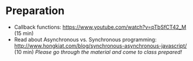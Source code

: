 # Preparation

- Callback functions: https://www.youtube.com/watch?v=pTbSfCT42_M (15 min)
- Read about Asynchronous vs. Synchronous programming: http://www.hongkiat.com/blog/synchronous-asynchronous-javascript/ (10 min)
_Please go through the material and come to class prepared!_
